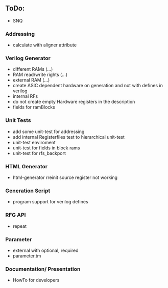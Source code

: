 ## ToDo:

- SNQ

### Addressing
 - calculate with aligner attribute

### Verilog Generator 
- different RAMs (...)
- RAM read/write rights (...)
- external RAM (...)
- create ASIC dependent hardware on generation and not with defines in verilog
- internal RFs
- do not create empty Hardware registers in the description
- fields for ramBlocks

### Unit Tests 
- add some unit-test for addressing 
- add internal Registerfiles test to hierarchical unit-test
- unit-test enviroment
- unit-test for fields in block rams 
- unit-test for rfs_backport

### HTML Generator 
- html-generator rreinit source register not working 

### Generation Script 
- program support for verilog defines

### RFG API 
- repeat

### Parameter
- external with optional, required
- parameter.tm 

### Documentation/ Presentation
- HowTo for developers